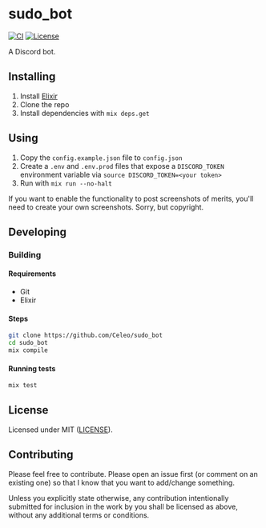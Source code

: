 # sudo_bot

[![CI](https://github.com/Celeo/sudo_bot/workflows/CI/badge.svg?branch=master)](https://github.com/Celeo/sudo_bot/actions?query=workflow%3ACI)
[![License](https://img.shields.io/badge/License-MIT-green)](LICENSE)

A Discord bot.

## Installing

1. Install [Elixir](elixir-lang.org/)
1. Clone the repo
1. Install dependencies with `mix deps.get`

## Using

1. Copy the `config.example.json` file to `config.json`
1. Create a `.env` and `.env.prod` files that expose a `DISCORD_TOKEN` environment variable via `source DISCORD_TOKEN=<your token>`
1. Run with `mix run --no-halt`

If you want to enable the functionality to post screenshots of merits, you'll need to create your own screenshots. Sorry, but copyright.

## Developing

### Building

#### Requirements

* Git
* Elixir

#### Steps

```sh
git clone https://github.com/Celeo/sudo_bot
cd sudo_bot
mix compile
```

#### Running tests

```sh
mix test
```

## License

Licensed under MIT ([LICENSE](LICENSE)).

## Contributing

Please feel free to contribute. Please open an issue first (or comment on an existing one) so that I know that you want to add/change something.

Unless you explicitly state otherwise, any contribution intentionally submitted for inclusion in the work by you shall be licensed as above, without any additional terms or conditions.
